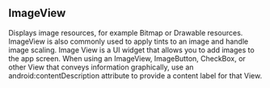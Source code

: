 ## ImageView 

Displays image resources, for example Bitmap or Drawable resources. ImageView is also commonly used to apply tints to an image and handle image scaling.
Image View is a UI widget that allows you to add images to the app screen. When using an ImageView, ImageButton, CheckBox, or other View that conveys 
information graphically, use an android:contentDescription attribute to provide a content label for that View.    
    
